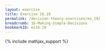 ```yaml
---
layout: exercise
title: Exercise 16.19
permalink: /decision-theory-exercises/ex_19/
breadcrumb: 16-Making-Simple-Decisions
bookmarkID: ex16.19
---
```


{% include mathjax_support %}
